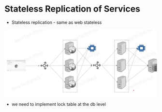 # Stateless Replication of Services

- Stateless replication - same as web stateless

![Alt text](./images/image-8.png)

- we need to implement lock table at the db level